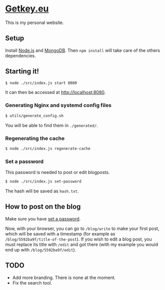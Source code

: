 # [Getkey.eu](https://getkey.eu)

This is my personal website.

## Setup

Install [Node.js](https://nodejs.org/) and [MongoDB](https://www.mongodb.org/). Then `npm install` will take care of the others dependencies.

## Starting it! 

``` sh
$ node ./src/index.js start 8080
```

It can then be accessed at [http://localhost:8080](http://localhost:8080).

### Generating Nginx and systemd config files

```sh
$ utils/generate_config.sh
```

You will be able to find them in `./generated/`.

### Regenerating the cache

```sh
$ node ./src/index.js regenerate-cache
```

### Set a password

This password is needed to post or edit blogposts.

```sh
$ node ./src/index.js set-password
```

The hash will be saved as `hash.txt`.

## How to post on the blog

Make sure you have [set a password](#set-a-password).

Now, with your browser, you can go to `/blog/write` to make your first post, which will be saved with a timestamp (for example as `/blog/5592ba9f/title-of-the-post`).
If you wish to edit a blog post, you must replace its title with `/edit` and got there (with my example you would end up with `/blog/5592ba9f/edit`).

## TODO

* Add more branding. There is none at the moment.
* Fix the search tool.
